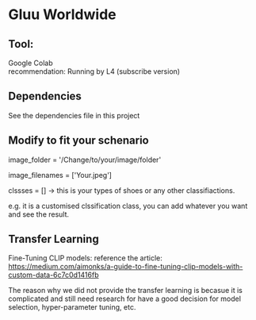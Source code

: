 # Gluu Worldwide

## Tool: 
Google Colab <br>
recommendation: Running by L4 (subscribe version)

## Dependencies
See the dependencies file in this project

## Modify to fit your schenario

image_folder = '/Change/to/your/image/folder'

image_filenames = ['Your.jpeg'] 

clssses = [] -> this is your types of shoes or any other classifiactions. 

e.g. it is a customised clssification class, you can add whatever you want and see the result. 

## Transfer Learning

Fine-Tuning CLIP models: reference the article: https://medium.com/aimonks/a-guide-to-fine-tuning-clip-models-with-custom-data-6c7c0d1416fb

The reason why we did not provide the transfer learning is becasue it is complicated and still need research for have a good decision for model selection, hyper-parameter tuning, etc.
